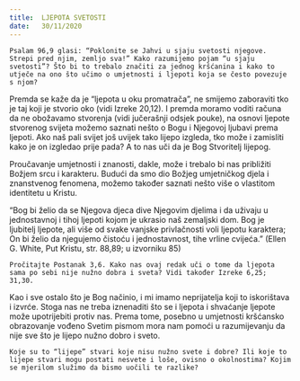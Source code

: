 ```yaml
---
title:  LJEPOTA SVETOSTI
date:   30/11/2020
---
```


`Psalam 96,9 glasi: “Poklonite se Jahvi u sjaju svetosti njegove. Strepi pred njim, zemljo sva!” Kako razumijemo pojam “u sjaju svetosti”? Što bi to trebalo značiti za jednog kršćanina i kako to utječe na ono što učimo o umjetnosti i ljepoti koja se često povezuje s njom?`

Premda se kaže da je “ljepota u oku promatrača”, ne smijemo zaboraviti tko je taj koji je stvorio oko (vidi Izreke 20,12). I premda moramo voditi računa da ne obožavamo stvorenja (vidi jučerašnji odsjek pouke), na osnovi ljepote stvorenog svijeta možemo saznati nešto o Bogu i Njegovoj ljubavi prema ljepoti. Ako naš pali svijet još uvijek tako lijepo izgleda, tko može i zamisliti kako je on izgledao prije pada? A to nas uči da je Bog Stvoritelj lijepog.

Proučavanje umjetnosti i znanosti, dakle, može i trebalo bi nas približiti Božjem srcu i karakteru. Budući da smo dio Božjeg umjetničkog djela i znanstvenog fenomena, možemo također saznati nešto više o vlastitom identitetu u Kristu.

“Bog bi želio da se Njegova djeca dive Njegovim djelima i da uživaju u jednostavnoj i tihoj ljepoti kojom je ukrasio naš zemaljski dom. Bog je ljubitelj ljepote, ali više od svake vanjske privlačnosti voli ljepotu karaktera; On bi želio da njegujemo čistoću i jednostavnost, tihe vrline cvijeća.” (Ellen G. White, Put Kristu, str. 88,89; u izvorniku 85)

`Pročitajte Postanak 3,6. Kako nas ovaj redak uči o tome da ljepota sama po sebi nije nužno dobra i sveta? Vidi također Izreke 6,25; 31,30.`

Kao i sve ostalo što je Bog načinio, i mi imamo neprijatelja koji to iskorištava i izvrće. Stoga nas ne treba iznenaditi što se i ljepota i shvaćanje ljepote može upotrijebiti protiv nas. Prema tome, posebno u umjetnosti kršćansko obrazovanje vođeno Svetim pismom mora nam pomoći u razumijevanju da nije sve što je lijepo nužno dobro i sveto.

`Koje su to “lijepe” stvari koje nisu nužno svete i dobre? Ili koje to lijepe stvari mogu postati nesvete i loše, ovisno o okolnostima? Kojim se mjerilom služimo da bismo uočili te razlike?`